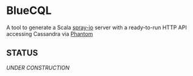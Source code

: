 # BlueCQL

A tool to generate a Scala [spray-io](http://spray.io/) server with a ready-to-run HTTP API accessing Cassandra via [Phantom](https://github.com/outworkers/phantom)

## STATUS

*UNDER CONSTRUCTION*
